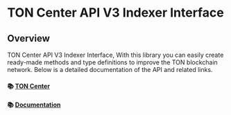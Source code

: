 # TON Center API V3 Indexer Interface

## Overview

TON Center API V3 Indexer Interface, With this library you can easily create ready-made methods and type definitions to improve the TON blockchain network. Below is a detailed documentation of the API and related links.

#### 📚 [TON Center](https://toncenter.com/)

#### 📚 [Documentation](https://testnet.toncenter.com/api/v3/index.html)
